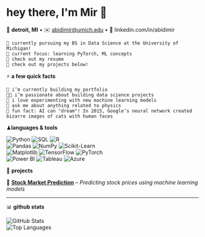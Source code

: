 # hey there, I'm Mir 👋 #

📍 **detroit, MI** • ✉️ abidimir@umich.edu • 🔗 linkedin.com/in/abidimir

    🌱 currently pursuing my BS in Data Science at the University of Michigan!
    🧐 current focus: learning PyTorch, ML concepts
    📙 check out my resume
    💬 check out my projects below!

⚡️ **a few quick facts**

    🔭 i’m currently building my portfolio
    👨‍💻 i’m passionate about building data science projects
    📝 i love experimenting with new machine learning models
    🔭 ask me about anything related to physics
    🎉 fun fact: AI can "dream"! In 2015, Google’s neural network created bizarre images of cats with human faces

♟**languages & tools**

![Python](https://img.shields.io/badge/Python-3776AB?style=flat&logo=python&logoColor=white)  ![SQL](https://img.shields.io/badge/SQL-CC2927?style=flat&logo=postgresql&logoColor=white)  ![R](https://img.shields.io/badge/R-276DC3?style=flat&logo=r&logoColor=white)  
![Pandas](https://img.shields.io/badge/Pandas-150458?style=flat&logo=pandas&logoColor=white)  ![NumPy](https://img.shields.io/badge/Numpy-013243?style=flat&logo=numpy&logoColor=white)  ![Scikit-Learn](https://img.shields.io/badge/Scikit--Learn-F7931E?style=flat&logo=scikit-learn&logoColor=white)  
![Matplotlib](https://img.shields.io/badge/Matplotlib-11557C?style=flat&logo=python&logoColor=white)  ![TensorFlow](https://img.shields.io/badge/TensorFlow-FF6F00?style=flat&logo=tensorflow&logoColor=white)  ![PyTorch](https://img.shields.io/badge/PyTorch-EE4C2C?style=flat&logo=pytorch&logoColor=white)  
![Power BI](https://img.shields.io/badge/Power%20BI-F2C811?style=flat&logo=powerbi&logoColor=black)  ![Tableau](https://img.shields.io/badge/Tableau-E97627?style=flat&logo=tableau&logoColor=white)  ![Azure](https://img.shields.io/badge/Azure-0078D4?style=flat&logo=microsoft-azure&logoColor=white)  

📌 **projects**  

🔹 **[Stock Market Prediction](https://github.com/yourusername/project1)** – *Predicting stock prices using machine learning models*  

---

📊 **github stats**

![GitHub Stats](https://github-readme-stats.vercel.app/api?username=your-github-username&show_icons=true&hide=prs,issues&theme=gruvbox)  
![Top Languages](https://github-readme-stats.vercel.app/api/top-langs/?username=your-github-username&layout=compact&theme=gruvbox)

